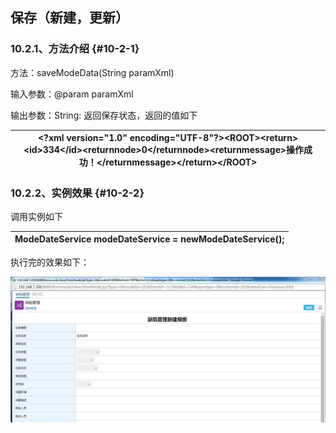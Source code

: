 ## 保存（新建，更新）

### ****10.2.1、方法介绍**** {#10-2-1}

方法：saveModeData(String paramXml)

输入参数：@param paramXml

输出参数：String: 返回保存状态，返回的值如下

|  &lt;?xml version=&quot;1.0&quot; encoding=&quot;UTF-8&quot;?&gt;&lt;ROOT&gt;&lt;return&gt;&lt;id&gt;334&lt;/id&gt;&lt;returnnode&gt;0&lt;/returnnode&gt;&lt;returnmessage&gt;操作成功！&lt;/returnmessage&gt;&lt;/return&gt;&lt;/ROOT&gt; |
| --- |

### ****10.2.2、实例效果**** {#10-2-2}

调用实例如下

| ModeDateService modeDateService = **new**ModeDateService(); |
| --- |

 执行完的效果如下：

![E:\重要文件备份\ecology正式系统知识树图片(余海群提供)\20042\images\1099706](../assets/ezhong_yao_wen_jian_bei_4efd5c_ecology_zheng_shi_xi_tong_zhi_shi_shu_tu_724728_yu_hai_qun_ti_4f9b295c_2.jpeg)